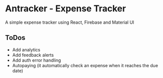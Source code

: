 # Antracker - Expense Tracker

A simple expense tracker using React, Firebase and Material UI

## ToDos
- Add analytics
- Add feedback alerts
- Add auth error handling
- Autopaying (it automatically check an expense when it reaches the due date)